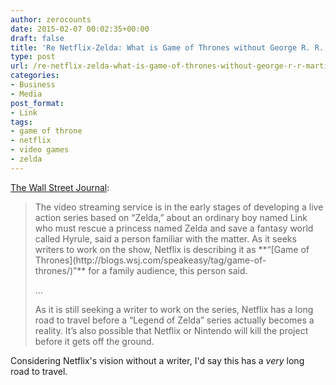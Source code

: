 ```yaml
---
author: zerocounts
date: 2015-02-07 00:02:35+00:00
draft: false
title: 'Re Netflix-Zelda: What is Game of Thrones without George R. R. Martin?'
type: post
url: /re-netflix-zelda-what-is-game-of-thrones-without-george-r-r-martin/
categories:
- Business
- Media
post_format:
- Link
tags:
- game of throne
- netflix
- video games
- zelda
---
```


[The Wall Street Journal](http://blogs.wsj.com/speakeasy/2015/02/06/legend-of-zelda-netflix-series/):


<blockquote>The video streaming service is in the early stages of developing a live action series based on “Zelda,” about an ordinary boy named Link who must rescue a princess named Zelda and save a fantasy world called Hyrule, said a person familiar with the matter. As it seeks writers to work on the show, Netflix is describing it as **“[Game of Thrones](http://blogs.wsj.com/speakeasy/tag/game-of-thrones/)”** for a family audience, this person said.

...

As it is still seeking a writer to work on the series, Netflix has a long road to travel before a “Legend of Zelda” series actually becomes a reality. It’s also possible that Netflix or Nintendo will kill the project before it gets off the ground.</blockquote>


Considering Netflix's vision without a writer, I'd say this has a _very_ long road to travel.
